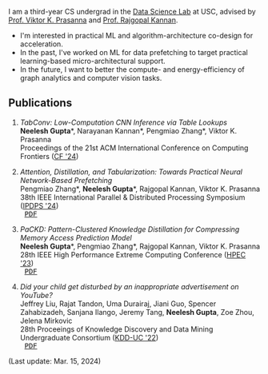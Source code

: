 I am a third-year CS undergrad in the [Data Science Lab](https://dslab.usc.edu/) at USC, advised by [Prof. Viktor K. Prasanna](https://sites.usc.edu/prasanna/) and [Prof. Rajgopal Kannan](https://viterbi.usc.edu/directory/faculty/Kannan/Rajgopal).<br>
- I'm interested in practical ML and algorithm-architecture co-design for acceleration. 
- In the past, I've worked on ML for data prefetching to target practical learning-based micro-architectural support. 
- In the future, I want to better the compute- and energy-efficiency of graph analytics and computer vision tasks. 

## Publications

1. _TabConv: Low-Computation CNN Inference via Table Lookups_<br>
__Neelesh Gupta__\*, Narayanan Kannan\*, Pengmiao Zhang\*, Viktor K. Prasanna<br>
Proceedings of the 21st ACM International Conference on Computing Frontiers ([CF '24](https://www.computingfrontiers.org/2024/))<br>

2. _Attention, Distillation, and Tabularization: Towards Practical Neural Network-Based Prefetching_<br>
Pengmiao Zhang\*, __Neelesh Gupta__\*, Rajgopal Kannan, Viktor K. Prasanna<br> 
38th IEEE International Parallel & Distributed Processing Symposium ([IPDPS '24](https://www.ipdps.org/ipdps2024/))<br>
<kbd> [PDF](https://arxiv.org/pdf/2401.06362.pdf) </kbd>

3. _PaCKD: Pattern-Clustered Knowledge Distillation for Compressing Memory Access Prediction Model_<br>
__Neelesh Gupta__\*, Pengmiao Zhang\*, Rajgopal Kannan, Viktor K. Prasanna<br>
28th IEEE High Performance Extreme Computing Conference ([HPEC '23](https://ieee-hpec.org/index.php/ieee-hpec-2023-prelim-agenda/))<br>
<kbd> [PDF](https://arxiv.org/pdf/2402.13441.pdf) </kbd>

4. _Did your child get disturbed by an inappropriate advertisement on YouTube?_<br>
Jeffrey Liu, Rajat Tandon, Uma Durairaj, Jiani Guo, Spencer Zahabizadeh, Sanjana Ilango, Jeremy Tang, __Neelesh Gupta__, Zoe Zhou, Jelena Mirkovic<br>
28th Proceeings of Knowledge Discovery and Data Mining Undergraduate Consortium ([KDD-UC '22](https://www.kdd.org/kdd2022/kdd-uc.html))<br>
<kbd> [PDF](https://arxiv.org/abs/2211.02356) </kbd>

(Last update: Mar. 15, 2024)
